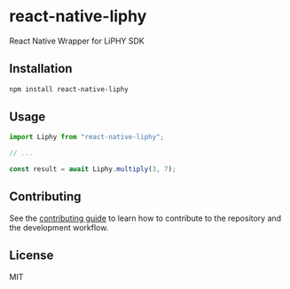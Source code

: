 # react-native-liphy

React Native Wrapper for LiPHY SDK

## Installation

```sh
npm install react-native-liphy
```

## Usage

```js
import Liphy from "react-native-liphy";

// ...

const result = await Liphy.multiply(3, 7);
```

## Contributing

See the [contributing guide](CONTRIBUTING.md) to learn how to contribute to the repository and the development workflow.

## License

MIT

